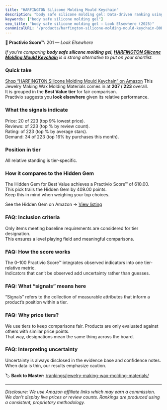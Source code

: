 ```yaml
---
title: "HARFINGTON Silicone Molding Mould Keychain"
description: "body safe silicone molding gel: Data-driven ranking using the Practivio Score™. Positioned by quality, value, demand, findability, momentum."
keywords: ["body safe silicone molding gel"]
seo_title: "body safe silicone molding gel — Look Elsewhere (2025)"
canonicalURL: "/products/harfington-silicone-molding-mould-keychain-B0F3CPJRWT/"
---
```


**🚫 Practivio Score™:** 201 — _Look Elsewhere_


*If you're comparing **body safe silicone molding gel**, **[HARFINGTON Silicone Molding Mould Keychain](https://www.amazon.com/dp/B0F3CPJRWT?tag=practivio-20)** is a strong alternative to put on your shortlist.*
### Quick take
[Shop “HARFINGTON Silicone Molding Mould Keychain” on Amazon](https://www.amazon.com/dp/B0F3CPJRWT?tag=practivio-20)
This Jewelry Making Wax Molding Materials comes in at **207 / 223** overall.  
It is grouped in the **Best Value tier** for fair comparison.  
Practivio suggests you **look elsewhere** given its relative performance.

### What the signals indicate
Price: 20 of 223 (top 9% lowest price).  
Reviews:  of 223 (top % by review count).  
Rating:  of 223 (top % by average stars).  
Demand: 34 of 223 (top 16% by purchases this month).

### Position in tier
All relative standing is tier-specific.

### How it compares to the Hidden Gem
The Hidden Gem for Best Value achieves a Practivio Score™ of 610.00.  
This pick trails the Hidden Gem by 409.00 points.  
Keep this in mind when weighing your top choices.  

See the Hidden Gem on Amazon → [View listing](https://www.amazon.com/dp/B07PJ8RFFR?tag=practivio-20)

### FAQ: Inclusion criteria
Only items meeting baseline requirements are considered for tier designation.  
This ensures a level playing field and meaningful comparisons.

### FAQ: How the score works
The 0–100 Practivio Score™ integrates observed indicators into one tier-relative metric.  
Indicators that can’t be observed add uncertainty rather than guesses.

### FAQ: What “signals” means here
“Signals” refers to the collection of measurable attributes that inform a product’s position within a tier.

### FAQ: Why price tiers?
We use tiers to keep comparisons fair. Products are only evaluated against others with similar price points.  
That way, designations mean the same thing across the board.

### FAQ: Interpreting uncertainty
Uncertainty is always disclosed in the evidence base and confidence notes.  
When data is thin, our results emphasize caution.


🏷️ **Back to Master:** [/rankings/jewelry-making-wax-molding-materials/](/rankings/jewelry-making-wax-molding-materials/)

---
_Disclosure: We use Amazon affiliate links which may earn a commission. We don’t display live prices or review counts. Rankings are produced using a consistent, proprietary methodology._
